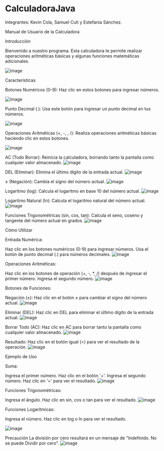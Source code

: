 # CalculadoraJava
Integrantes: Kevin Cola, Samuel Cuti y Estefania Sánchez.

Manual de Usuario de la Calculadora

Introducción

Bienvenido a nuestro programa. Esta calculadora te permite realizar operaciones aritméticas básicas y algunas funciones matemáticas adicionales.

![image](https://github.com/SamuelCU/CalculadoraJava/assets/150805852/f87317cc-dcbe-4112-a9e6-eb5c4baddcb1)


Características

Botones Numéricos (0-9): Haz clic en estos botones para ingresar números.

![image](https://github.com/SamuelCU/CalculadoraJava/assets/150805852/466885e0-8dfe-4d71-938b-f1b64b70ade4)


Punto Decimal (.): Usa este botón para ingresar un punto decimal en tus números.

![image](https://github.com/SamuelCU/CalculadoraJava/assets/150805852/21647ff3-f7da-4aa3-97ae-7e4ebc51783d)


Operaciones Aritméticas (+, -, , /): Realiza operaciones aritméticas básicas haciendo clic en estos botones.

![image](https://github.com/SamuelCU/CalculadoraJava/assets/150805852/b6ea8eef-f788-4ef4-b4d1-9c42db873265)


AC (Todo Borrar): Reinicia la calculadora, borrando tanto la pantalla como cualquier valor almacenado.
![image](https://github.com/SamuelCU/CalculadoraJava/assets/150805852/ddcdb5d2-75ba-40a7-ab77-e611d11be9d0)


DEL (Eliminar): Elimina el último dígito de la entrada actual.
![image](https://github.com/SamuelCU/CalculadoraJava/assets/150805852/9a018bd6-ccac-406c-b338-4246ed6457ca)




± (Negación): Cambia el signo del número actual.
![image](https://github.com/SamuelCU/CalculadoraJava/assets/150805852/3f0bc27b-8d62-484e-a03a-024eb80c0185)



Logaritmo (log): Calcula el logaritmo en base 10 del número actual.
![image](https://github.com/SamuelCU/CalculadoraJava/assets/150805852/86f86082-7db9-4930-b4fd-a39bd976b683)



Logaritmo Natural (ln): Calcula el logaritmo natural del número actual.
![image](https://github.com/SamuelCU/CalculadoraJava/assets/150805852/fa2b161a-3290-4522-bbc5-7ebb94063b10)



Funciones Trigonométricas (sin, cos, tan): Calcula el seno, coseno y tangente del número actual en grados.
![image](https://github.com/SamuelCU/CalculadoraJava/assets/150805852/befa3fd6-10dd-4d88-a28e-502f1d6e13e6)




Cómo Utilizar

Entrada Numérica:

Haz clic en los botones numéricos (0-9) para ingresar números.
Usa el botón de punto decimal (.) para números decimales.
![image](https://github.com/SamuelCU/CalculadoraJava/assets/150805852/1f3ef0a5-fe09-4a23-bf6c-268412f74e3d)




Operaciones Aritméticas:

Haz clic en los botones de operación (+, -, *, /) después de ingresar el primer número.
Ingresa el segundo número.
![image](https://github.com/SamuelCU/CalculadoraJava/assets/150805852/ecb6ae91-f3d9-4023-bdd0-3ce7082daac8)



Botones de Funciones:

Negación (±):
Haz clic en el botón ± para cambiar el signo del número actual.
![image](https://github.com/SamuelCU/CalculadoraJava/assets/150805852/f3e85566-e33d-4365-8634-7e2b6e15fdab)


Eliminar (DEL):
Haz clic en DEL para eliminar el último dígito de la entrada actual.
![image](https://github.com/SamuelCU/CalculadoraJava/assets/150805852/b16d8f20-79df-46bf-a111-48ad08930fd6)


Borrar Todo (AC):
Haz clic en AC para borrar tanto la pantalla como cualquier valor almacenado.
![image](https://github.com/SamuelCU/CalculadoraJava/assets/150805852/695520a9-ce82-4ec3-b327-9ae70b045564)



Resultado:
Haz clic en el botón igual (=) para ver el resultado de la operación.
![image](https://github.com/SamuelCU/CalculadoraJava/assets/150805852/2c42e661-0114-4e9e-820b-c033ba34fd4a)



Ejemplo de Uso

Suma:

Ingresa el primer número.
Haz clic en el botón '+'.
Ingresa el segundo número.
Haz clic en '=' para ver el resultado.
![image](https://github.com/SamuelCU/CalculadoraJava/assets/150805852/f5c48d18-fd98-4011-992d-c33d09e6170d)




Funciones Trigonométricas:

Ingresa el ángulo.
Haz clic en sin, cos o tan para ver el resultado.
![image](https://github.com/SamuelCU/CalculadoraJava/assets/150805852/3a99dbcd-4fed-4eda-ad76-77ef7addd4e1)




Funciones Logarítmicas:

Ingresa el número.
Haz clic en log o ln para ver el resultado.

![image](https://github.com/SamuelCU/CalculadoraJava/assets/150805852/ce80d544-84ed-4937-8ff9-4cc89d5351b1)



Precaución
La división por cero resultará en un mensaje de "Indefinido. No se puede Dividir por cero".
![image](https://github.com/SamuelCU/CalculadoraJava/assets/150805852/b82b364d-9848-4593-acaf-265d6dd8d73d)








